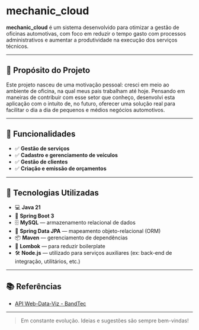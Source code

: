 # mechanic_cloud

**mechanic_cloud** é um sistema desenvolvido para otimizar a gestão de oficinas automotivas, com foco em reduzir o tempo gasto com processos administrativos e aumentar a produtividade na execução dos serviços técnicos.

---

## 🚀 Propósito do Projeto

Este projeto nasceu de uma motivação pessoal: cresci em meio ao ambiente de oficina, na qual meus pais trabalham até hoje. Pensando em maneiras de contribuir com esse setor que conheço, desenvolvi esta aplicação com o intuito de, no futuro, oferecer uma solução real para facilitar o dia a dia de pequenos e médios negócios automotivos.

---

## 🎯 Funcionalidades

- ✅ **Gestão de serviços**  
- ✅ **Cadastro e gerenciamento de veículos**  
- ✅ **Gestão de clientes**  
- ✅ **Criação e emissão de orçamentos**

---

## 🧰 Tecnologias Utilizadas

- 💻 **Java 21**
- 🌱 **Spring Boot 3**
- 🗄️ **MySQL** — armazenamento relacional de dados
- 🔗 **Spring Data JPA** — mapeamento objeto-relacional (ORM)
- 📦 **Maven** — gerenciamento de dependências
- 🧾 **Lombok** — para reduzir boilerplate
- 🛠️ **Node.js** — utilizado para serviços auxiliares (ex: back-end de integração, utilitários, etc.)

---

## 📚 Referências

- [API Web-Data-Viz - BandTec](https://github.com/BandTec/web-data-viz)

---

> Em constante evolução. Ideias e sugestões são sempre bem-vindas!

